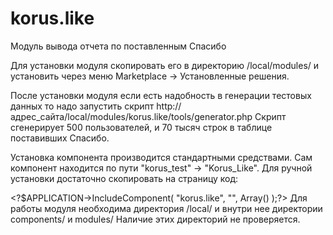# korus.like
Модуль вывода отчета по поставленным Спасибо

Для установки модуля скопировать его в директорию /local/modules/ и установить через меню Marketplace -> Установленные решения.

После установки модуля если есть надобность в генерации тестовых данных то надо запустить скрипт http://адрес_сайта/local/modules/korus.like/tools/generator.php
Скрипт сгенерирует 500 пользователей, и 70 тысяч строк в таблице поставивших Спасибо.

Установка компонента производится стандартными средствами. Сам компонент находится по пути "korus_test" -> "Korus_Like".
Для ручной установки достаточно скопировать на страницу код: 

&lt;?$APPLICATION->IncludeComponent(
	"korus.like",
	"",
Array()
);?&gt;
Для работы модуля необходима директория /local/ и внутри нее директории components/ и modules/
Наличие этих директорий не проверяется.
